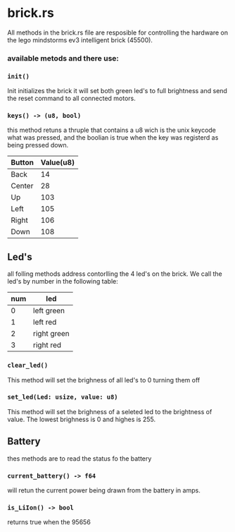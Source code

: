 # brick.rs
All methods in the brick.rs file are resposible for controlling the hardware on the lego mindstorms ev3 intelligent brick (45500).


### available metods and there use:
### ```init()```
Init initializes the brick it will set both green led's to full brightness and send the reset command to all connected motors.

### ```keys() -> (u8, bool)```
this method retuns a thruple that contains a u8 wich is the unix keycode what was pressed, and the boolian is true when the key was registerd as being pressed down.

|Button|Value(u8)|
|---|---|
|Back|14|
|Center|28|
|Up|103|
|Left|105|
|Right|106|
|Down|108|

## Led's
all folling methods address contorlling the 4 led's on the brick. We call the led's by number in the following table:

|num|led|
|---|---|
|0|left green|
|1|left red|
|2|right green|
|3|right red|

### ```clear_led()```
This method will set the brighness of all led's to 0 turning them off

### ```set_led(Led: usize, value: u8)```
This method will set the brighness of a seleted led to the brightness of value. The lowest brighness is 0 and highes is 255.

## Battery
thes methods are to read the status fo the battery

### ```current_battery() -> f64```
will retun the current power being drawn from the battery in amps.

### ```is_LiIon() -> bool```
returns true when the 95656